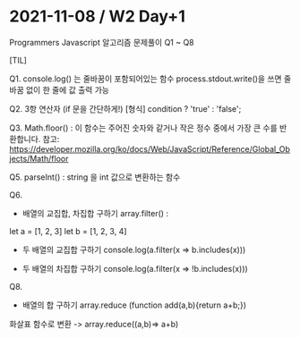 # 2021-11-08 / W2 Day+1
Programmers Javascript 알고리즘 문제풀이 Q1 ~ Q8

[TIL]

Q1.
console.log() 는 줄바꿈이 포함되어있는 함수
process.stdout.write()을 쓰면 줄바꿈 없이 한 줄에 값 출력 가능

Q2.
3항 연산자 (if 문을 간단하게!)
[형식]
condition ? 'true' : 'false';

Q3.
Math.floor() : 이 함수는 주어진 숫자와 같거나 작은 정수 중에서 가장 큰 수를 반환합니다.
참고: https://developer.mozilla.org/ko/docs/Web/JavaScript/Reference/Global_Objects/Math/floor

Q5. 
parseInt() : string 을 int 값으로 변환하는 함수

Q6.
* 배열의 교집합, 차집합 구하기
array.filter() : 

let a = [1, 2, 3]
let b = [1, 2, 3, 4]

* 두 배열의 교집합 구하기
console.log(a.filter(x => b.includes(x)))

* 두 배열의 차집합 구하기 
console.log(a.filter(x => !b.includes(x)))

Q8.
* 배열의 합 구하기
array.reduce (function add(a,b){return a+b;})

화살표 함수로 변환 -> array.reduce((a,b)=> a+b)




